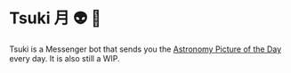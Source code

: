 # Tsuki 月 :alien: :crystal_ball:

Tsuki is a Messenger bot that sends you the [Astronomy Picture of the Day](https://apod.nasa.gov/apod/astropix.html) every day.
It is also still a WIP.
